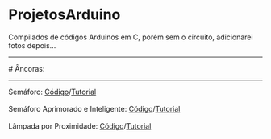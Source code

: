 # ProjetosArduino
Compilados de códigos Arduinos em C, porém sem o circuito, adicionarei fotos depois...
<hr>
# Âncoras:
<hr>
Semáforo: <a href="https://github.com/BernardoPC-Dev/ProjetosArduino/blob/main/circuitos/semaforo/semaforo.ino">Código</a>/<a href="https://github.com/BernardoPC-Dev/ProjetosArduino/blob/main/circuitos/semaforo/CAPTUR~1.PNG">Tutorial</a>
<br><br>
Semáforo Aprimorado e Inteligente: <a href="https://github.com/BernardoPC-Dev/ProjetosArduino/blob/main/circuitos/semaforoaprimorado/semaforoaprimorado.ino">Código</a>/<a href="https://github.com/BernardoPC-Dev/ProjetosArduino/blob/main/circuitos/semaforoaprimorado/Circuito2+.PNG">Tutorial</a>
<br><br>
Lâmpada por Proximidade: <a href="https://github.com/BernardoPC-Dev/ProjetosArduino/blob/main/circuitos/lampada_por_proximidade/lampada_por_proximidade.ino">Código</a>/<a href="https://github.com/BernardoPC-Dev/ProjetosArduino/blob/main/circuitos/lampada_por_proximidade/Circuito3.png">Tutorial</a>
